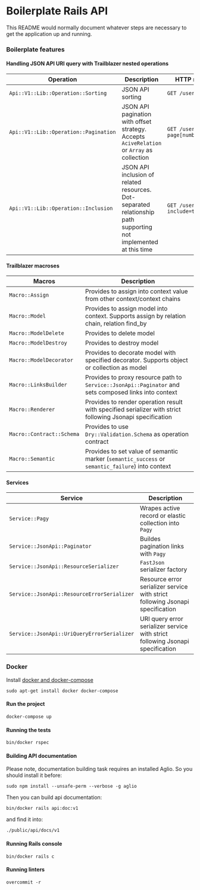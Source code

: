 # Boilerplate Rails API

This README would normally document whatever steps are necessary to get the application up and running.

### Boilerplate features

#### Handling JSON API URI query with Trailblazer nested operations

| Operation | Description | HTTP request example |
| --- | --- | --- |
| ```Api::V1::Lib::Operation::Sorting``` | JSON API sorting | ```GET /users?sort=name,-age``` |
| ```Api::V1::Lib::Operation::Pagination``` | JSON API pagination with offset strategy. Accepts ```AciveRelation``` or ```Array``` as collection | ```GET /users?page[number]=1&page[size]=1``` |
| ```Api::V1::Lib::Operation::Inclusion``` | JSON API inclusion of related resources. Dot-separated relationship path supporting not implemented at this time | ```GET /users?include=team,organization``` |

#### Trailblazer macroses

| Macros | Description |
| --- | --- |
| ```Macro::Assign``` | Provides to assign into context value from other context/context chains |
| ```Macro::Model``` | Provides to assign model into context. Supports assign by relation chain, relation find_by |
| ```Macro::ModelDelete``` | Provides to delete model |
| ```Macro::ModelDestroy``` | Provides to destroy model |
| ```Macro::ModelDecorator``` | Provides to decorate model with specified decorator. Supports object or collection as model |
| ```Macro::LinksBuilder``` | Provides to proxy resource path to ```Service::JsonApi::Paginator``` and sets composed links into context |
| ```Macro::Renderer``` | Provides to render operation result with specified serializer with strict following Jsonapi specification |
| ```Macro::Contract::Schema``` | Provides to use ```Dry::Validation.Schema``` as operation contract |
| ```Macro::Semantic``` | Provides to set value of semantic marker (```semantic_success``` or ```semantic_failure```) into context |

#### Services

| Service | Description |
| --- | --- |
| ```Service::Pagy``` | Wrapes active record or elastic collection into ```Pagy``` |
| ```Service::JsonApi::Paginator``` | Buildes pagination links with ```Pagy``` |
| ```Service::JsonApi::ResourceSerializer``` | ```FastJson``` serializer factory |
| ```Service::JsonApi::ResourceErrorSerializer``` | Resource error serializer service with strict following Jsonapi specification |
| ```Service::JsonApi::UriQueryErrorSerializer``` | URI query error serializer service with strict following Jsonapi specification |


### Docker

Install [docker and docker-compose](https://docs.docker.com/compose/install/)
```
sudo apt-get install docker docker-compose
```

#### Run the project

```
docker-compose up
```

#### Running the tests

```
bin/docker rspec
```

#### Building API documentation

Please note, documentation building task requires an installed Aglio. So you should install it before:

```
sudo npm install --unsafe-perm --verbose -g aglio
```

Then you can build api documentation:

```
bin/docker rails api:doc:v1
```

and find it into:

```
./public/api/docs/v1
```

#### Running Rails console

```
bin/docker rails c
```

#### Running linters

```
overcommit -r
```
